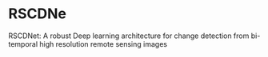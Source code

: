 # RSCDNe
RSCDNet: A robust Deep learning architecture for change detection from bi-temporal high resolution remote sensing images
